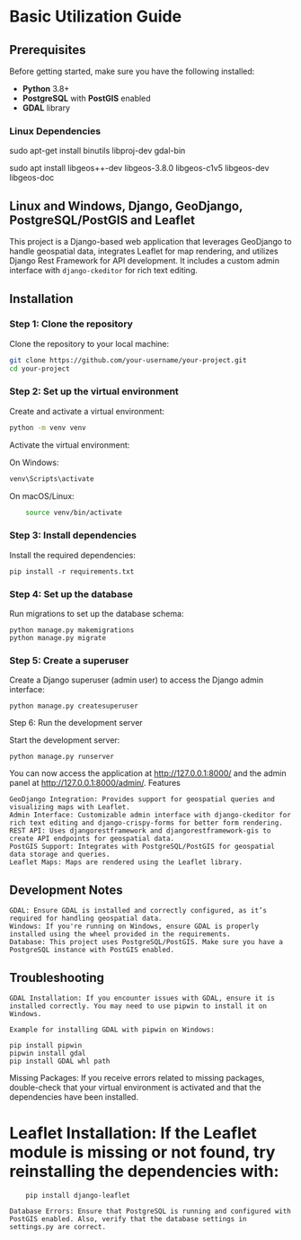# Basic Utilization Guide

## Prerequisites

Before getting started, make sure you have the following installed:

- **Python** 3.8+
- **PostgreSQL** with **PostGIS** enabled
- **GDAL** library

### Linux Dependencies

sudo apt-get install binutils libproj-dev gdal-bin

sudo apt install libgeos++-dev libgeos-3.8.0 libgeos-c1v5 libgeos-dev libgeos-doc

## Linux and Windows, Django, GeoDjango, PostgreSQL/PostGIS and Leaflet

This project is a Django-based web application that leverages GeoDjango to handle geospatial data, integrates Leaflet for map rendering, and utilizes Django Rest Framework for API development. It includes a custom admin interface with `django-ckeditor` for rich text editing.

## Installation

### Step 1: Clone the repository
Clone the repository to your local machine:

```bash
git clone https://github.com/your-username/your-project.git
cd your-project
```

### Step 2: Set up the virtual environment

Create and activate a virtual environment:
```bash
python -m venv venv
```
Activate the virtual environment:

On Windows:
```bash
venv\Scripts\activate
```
On macOS/Linux:
```bash
    source venv/bin/activate
```
### Step 3: Install dependencies

Install the required dependencies:
```venv
pip install -r requirements.txt
```
### Step 4: Set up the database

Run migrations to set up the database schema:
```venv
python manage.py makemigrations
python manage.py migrate
```
### Step 5: Create a superuser

Create a Django superuser (admin user) to access the Django admin interface:
```venv
python manage.py createsuperuser
```
Step 6: Run the development server

Start the development server:
```venv
python manage.py runserver
```
You can now access the application at http://127.0.0.1:8000/ and the admin panel at http://127.0.0.1:8000/admin/.
Features

    GeoDjango Integration: Provides support for geospatial queries and visualizing maps with Leaflet.
    Admin Interface: Customizable admin interface with django-ckeditor for rich text editing and django-crispy-forms for better form rendering.
    REST API: Uses djangorestframework and djangorestframework-gis to create API endpoints for geospatial data.
    PostGIS Support: Integrates with PostgreSQL/PostGIS for geospatial data storage and queries.
    Leaflet Maps: Maps are rendered using the Leaflet library.

## Development Notes

    GDAL: Ensure GDAL is installed and correctly configured, as it’s required for handling geospatial data.
    Windows: If you're running on Windows, ensure GDAL is properly installed using the wheel provided in the requirements.
    Database: This project uses PostgreSQL/PostGIS. Make sure you have a PostgreSQL instance with PostGIS enabled.

## Troubleshooting

    GDAL Installation: If you encounter issues with GDAL, ensure it is installed correctly. You may need to use pipwin to install it on Windows.

    Example for installing GDAL with pipwin on Windows:
``` venv
pip install pipwin
pipwin install gdal
pip install GDAL whl path
```
Missing Packages: If you receive errors related to missing packages, double-check that your virtual environment is activated and that the dependencies have been installed.

# Leaflet Installation: If the Leaflet module is missing or not found, try reinstalling the dependencies with:
```venv
    pip install django-leaflet
```
    Database Errors: Ensure that PostgreSQL is running and configured with PostGIS enabled. Also, verify that the database settings in settings.py are correct.

